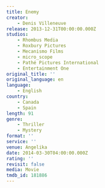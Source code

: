 ```yaml
---
title: Enemy
creator:
    - Denis Villeneuve
release: 2013-12-31T00:00:00.000Z
studios:
    - Rhombus Media
    - Roxbury Pictures
    - Mecanismo Films
    - micro_scope
    - Pathé Pictures International
    - Entertainment One
original_title: ''
original_language: en
language:
    - English
country:
    - Canada
    - Spain
length: 91
genre:
    - Thriller
    - Mystery
format: ''
service: ''
venue: Angelika
date: 2014-03-30T04:00:00.000Z
rating: ''
revisit: false
media: Movie
tmdb_id: 181886
---
```



